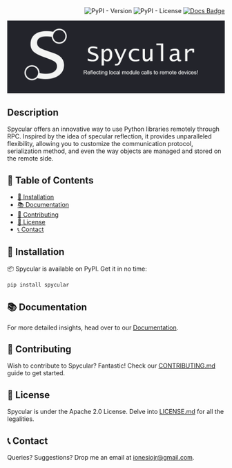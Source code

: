 <div align="right" style='margin-bottom: 10px'>
<img alt="PyPI - Version" src="https://img.shields.io/pypi/v/spycular">
<img alt="PyPI - License" src="https://img.shields.io/pypi/l/spycular">
<a href='https://ionesiojunior.github.io/Spycular/'><img alt="Docs Badge" src="https://img.shields.io/badge/docs-available-green"></a>
</div>

<p align="center"><img src = "./docs/assets/spycular_header.png"></p>

## Description
Spycular offers an innovative way to use Python libraries remotely through RPC. Inspired by the idea of specular reflection, it provides unparalleled flexibility, allowing you to customize the communication protocol, serialization method, and even the way objects are managed and stored on the remote side.

## 📑 Table of Contents

- [🔧 Installation](#installation)
- [📚 Documentation](#documentation)
- [🤝 Contributing](#contributing)
- [📃 License](#license)
- [📞 Contact](#contact)

## 🔧 Installation

📦 Spycular is available on PyPI. Get it in no time:

```bash
pip install spycular
```

## 📚 Documentation

For more detailed insights, head over to our [Documentation](https://ionesiojunior.github.io/Spycular/).

## 🤝 Contributing

Wish to contribute to Spycular? Fantastic! Check our [CONTRIBUTING.md](./CONTRIBUTING.md) guide to get started.


## 📃 License

Spycular is under the Apache 2.0 License. Delve into [LICENSE.md](./LICENSE.md) for all the legalities.

## 📞 Contact

Queries? Suggestions? Drop me an email at [ionesiojr@gmail.com](mailto:ionesiojr@gmail.com).
